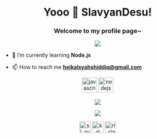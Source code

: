 <h1 align="center">Yooo 👋 SlavyanDesu!</h1>
<h3 align="center">Welcome to my profile page~</h3>

<p align="center">
  <img src="https://www.osustuff.org/img/imageslice/2020-11-05/133230/724240.jpg"/>
</p>

- 🌱 I’m currently learning **Node.js**

- 📫 How to reach me **heikalsyahshiddiq@gmail.com**

<p align="center">
  <img src="https://devicons.github.io/devicon/devicon.git/icons/javascript/javascript-original.svg" alt="javascript" width="40" height="40"/> <img src="https://devicons.github.io/devicon/devicon.git/icons/nodejs/nodejs-original-wordmark.svg" alt="nodejs" width="40" height="40"/>
</p>

<p align="center">
  <a href="https://github.com/slavyandesu"><img src="https://github-readme-stats.vercel.app/api?username=SlavyanDesu&hide_border=true&show_icons=true"/></a>
</p>

<p align="center">
  <img src="https://github-readme-stats.vercel.app/api/top-langs/?username=SlavyanDesu&layout=compact&theme=nightowl"/>
</p>

<p align="center">
<a href="https://twitter.com/sl_avyan" target="blank"><img align="center" src="https://cdn.jsdelivr.net/npm/simple-icons@3.0.1/icons/twitter.svg" alt="sl_avyan" height="30" width="30"/></a>
<a href="https://fb.com/jazz.overdose" target="blank"><img align="center" src="https://cdn.jsdelivr.net/npm/simple-icons@3.0.1/icons/facebook.svg" alt="kal" height="30" width="30"/></a>
<a href="https://instagram.com/rl_slavyan" target="blank"><img align="center" src="https://cdn.jsdelivr.net/npm/simple-icons@3.0.1/icons/instagram.svg" alt="rl_slavyan" height="30" width="30"/></a>
</p>

